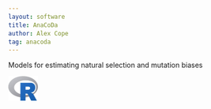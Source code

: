 ```yaml
---
layout: software
title: AnaCoDa
author: Alex Cope
tag: anacoda
---
```


Models for estimating natural selection and mutation biases

<a href="https://cran.r-project.org/package=AnaCoDa">
<img src="/images/cran.jpeg" align="left" style="width:60px;height:50px;">
</a>